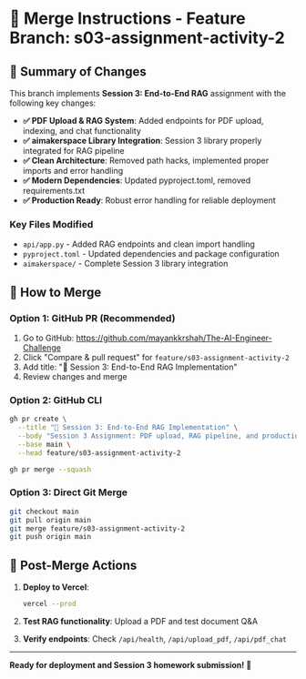 # 🚀 Merge Instructions - Feature Branch: s03-assignment-activity-2

## 📝 Summary of Changes

This branch implements **Session 3: End-to-End RAG** assignment with the following key changes:

- **✅ PDF Upload & RAG System**: Added endpoints for PDF upload, indexing, and chat functionality
- **✅ aimakerspace Library Integration**: Session 3 library properly integrated for RAG pipeline  
- **✅ Clean Architecture**: Removed path hacks, implemented proper imports and error handling
- **✅ Modern Dependencies**: Updated pyproject.toml, removed requirements.txt
- **✅ Production Ready**: Robust error handling for reliable deployment

### Key Files Modified
- `api/app.py` - Added RAG endpoints and clean import handling
- `pyproject.toml` - Updated dependencies and package configuration
- `aimakerspace/` - Complete Session 3 library integration

## 🔄 How to Merge

### Option 1: GitHub PR (Recommended)
1. Go to GitHub: https://github.com/mayankkrshah/The-AI-Engineer-Challenge
2. Click "Compare & pull request" for `feature/s03-assignment-activity-2`
3. Add title: "🚀 Session 3: End-to-End RAG Implementation"
4. Review changes and merge

### Option 2: GitHub CLI
```bash
gh pr create \
  --title "🚀 Session 3: End-to-End RAG Implementation" \
  --body "Session 3 Assignment: PDF upload, RAG pipeline, and production-ready deployment" \
  --base main \
  --head feature/s03-assignment-activity-2

gh pr merge --squash
```

### Option 3: Direct Git Merge
```bash
git checkout main
git pull origin main
git merge feature/s03-assignment-activity-2
git push origin main
```

## 🚀 Post-Merge Actions

1. **Deploy to Vercel**: 
   ```bash
   vercel --prod
   ```

2. **Test RAG functionality**: Upload a PDF and test document Q&A

3. **Verify endpoints**: Check `/api/health`, `/api/upload_pdf`, `/api/pdf_chat`

---

**Ready for deployment and Session 3 homework submission! 🎉** 